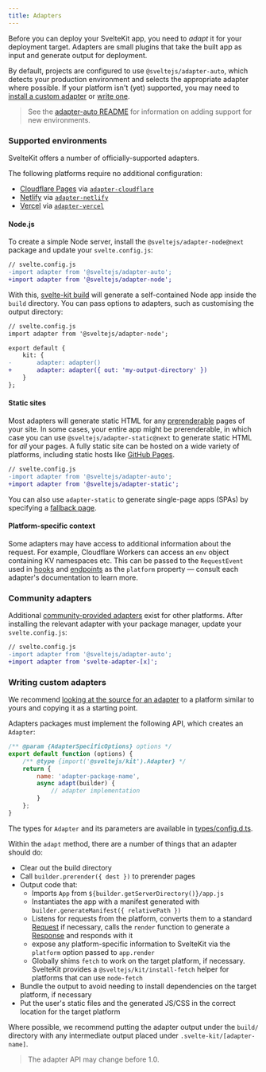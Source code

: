 ```yaml
---
title: Adapters
---
```


Before you can deploy your SvelteKit app, you need to _adapt_ it for your deployment target. Adapters are small plugins that take the built app as input and generate output for deployment.

By default, projects are configured to use `@sveltejs/adapter-auto`, which detects your production environment and selects the appropriate adapter where possible. If your platform isn't (yet) supported, you may need to [install a custom adapter](/docs/adapters#community-adapters) or [write one](/docs/adapters#writing-custom-adapters).

> See the [adapter-auto README](https://github.com/sveltejs/kit/tree/master/packages/adapter-auto) for information on adding support for new environments.

### Supported environments

SvelteKit offers a number of officially-supported adapters.

The following platforms require no additional configuration:

- [Cloudflare Pages](https://developers.cloudflare.com/pages/) via [`adapter-cloudflare`](https://github.com/sveltejs/kit/tree/master/packages/adapter-cloudflare)
- [Netlify](https://netlify.com) via [`adapter-netlify`](https://github.com/sveltejs/kit/tree/master/packages/adapter-netlify)
- [Vercel](https://vercel.com) via [`adapter-vercel`](https://github.com/sveltejs/kit/tree/master/packages/adapter-vercel)

#### Node.js

To create a simple Node server, install the `@sveltejs/adapter-node@next` package and update your `svelte.config.js`:

```diff
// svelte.config.js
-import adapter from '@sveltejs/adapter-auto';
+import adapter from '@sveltejs/adapter-node';
```

With this, [svelte-kit build](/docs/cli#svelte-kit-build) will generate a self-contained Node app inside the `build` directory. You can pass options to adapters, such as customising the output directory:

```diff
// svelte.config.js
import adapter from '@sveltejs/adapter-node';

export default {
	kit: {
-		adapter: adapter()
+		adapter: adapter({ out: 'my-output-directory' })
	}
};
```

#### Static sites

Most adapters will generate static HTML for any [prerenderable](/docs/page-options#prerender) pages of your site. In some cases, your entire app might be prerenderable, in which case you can use `@sveltejs/adapter-static@next` to generate static HTML for _all_ your pages. A fully static site can be hosted on a wide variety of platforms, including static hosts like [GitHub Pages](https://pages.github.com/).

```diff
// svelte.config.js
-import adapter from '@sveltejs/adapter-auto';
+import adapter from '@sveltejs/adapter-static';
```

You can also use `adapter-static` to generate single-page apps (SPAs) by specifying a [fallback page](https://github.com/sveltejs/kit/tree/master/packages/adapter-static#spa-mode).

#### Platform-specific context

Some adapters may have access to additional information about the request. For example, Cloudflare Workers can access an `env` object containing KV namespaces etc. This can be passed to the `RequestEvent` used in [hooks](/docs/hooks) and [endpoints](/docs/routing#endpoints) as the `platform` property — consult each adapter's documentation to learn more.

### Community adapters

Additional [community-provided adapters](https://sveltesociety.dev/components#adapters) exist for other platforms. After installing the relevant adapter with your package manager, update your `svelte.config.js`:

```diff
// svelte.config.js
-import adapter from '@sveltejs/adapter-auto';
+import adapter from 'svelte-adapter-[x]';
```

### Writing custom adapters

We recommend [looking at the source for an adapter](https://github.com/sveltejs/kit/tree/master/packages) to a platform similar to yours and copying it as a starting point.

Adapters packages must implement the following API, which creates an `Adapter`:

```js
/** @param {AdapterSpecificOptions} options */
export default function (options) {
	/** @type {import('@sveltejs/kit').Adapter} */
	return {
		name: 'adapter-package-name',
		async adapt(builder) {
			// adapter implementation
		}
	};
}
```

The types for `Adapter` and its parameters are available in [types/config.d.ts](https://github.com/sveltejs/kit/blob/master/packages/kit/types/config.d.ts).

Within the `adapt` method, there are a number of things that an adapter should do:

- Clear out the build directory
- Call `builder.prerender({ dest })` to prerender pages
- Output code that:
  - Imports `App` from `${builder.getServerDirectory()}/app.js`
  - Instantiates the app with a manifest generated with `builder.generateManifest({ relativePath })`
  - Listens for requests from the platform, converts them to a standard [Request](https://developer.mozilla.org/en-US/docs/Web/API/Request) if necessary, calls the `render` function to generate a [Response](https://developer.mozilla.org/en-US/docs/Web/API/Response) and responds with it
  - expose any platform-specific information to SvelteKit via the `platform` option passed to `app.render`
  - Globally shims `fetch` to work on the target platform, if necessary. SvelteKit provides a `@sveltejs/kit/install-fetch` helper for platforms that can use `node-fetch`
- Bundle the output to avoid needing to install dependencies on the target platform, if necessary
- Put the user's static files and the generated JS/CSS in the correct location for the target platform

Where possible, we recommend putting the adapter output under the `build/` directory with any intermediate output placed under `.svelte-kit/[adapter-name]`.

> The adapter API may change before 1.0.

